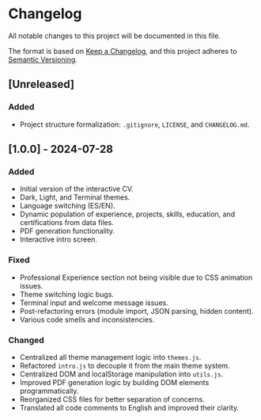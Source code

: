 # Changelog

All notable changes to this project will be documented in this file.

The format is based on [Keep a Changelog](https://keepachangelog.com/en/1.0.0/),
and this project adheres to [Semantic Versioning](https://semver.org/spec/v2.0.0.html).

## [Unreleased]

### Added
- Project structure formalization: `.gitignore`, `LICENSE`, and `CHANGELOG.md`.

## [1.0.0] - 2024-07-28

### Added
- Initial version of the interactive CV.
- Dark, Light, and Terminal themes.
- Language switching (ES/EN).
- Dynamic population of experience, projects, skills, education, and certifications from data files.
- PDF generation functionality.
- Interactive intro screen.

### Fixed
- Professional Experience section not being visible due to CSS animation issues.
- Theme switching logic bugs.
- Terminal input and welcome message issues.
- Post-refactoring errors (module import, JSON parsing, hidden content).
- Various code smells and inconsistencies.

### Changed
- Centralized all theme management logic into `themes.js`.
- Refactored `intro.js` to decouple it from the main theme system.
- Centralized DOM and localStorage manipulation into `utils.js`.
- Improved PDF generation logic by building DOM elements programmatically.
- Reorganized CSS files for better separation of concerns.
- Translated all code comments to English and improved their clarity. 